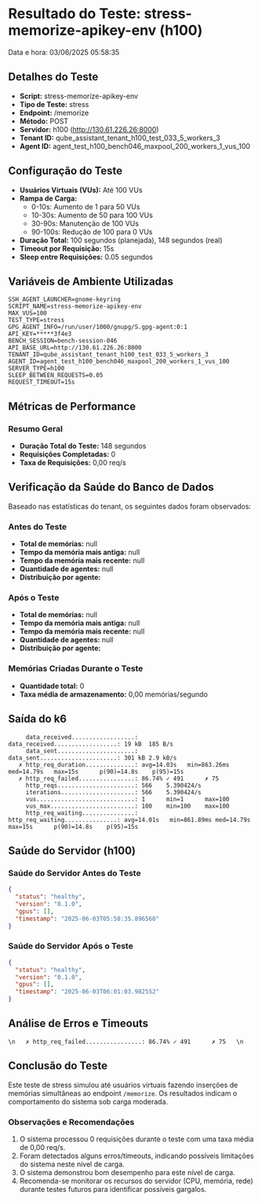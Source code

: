 # Resultado do Teste: stress-memorize-apikey-env (h100)

Data e hora: 03/06/2025 05:58:35

## Detalhes do Teste

* **Script:** stress-memorize-apikey-env
* **Tipo de Teste:** stress
* **Endpoint:** /memorize
* **Método:** POST
* **Servidor:** h100 (http://130.61.226.26:8000)
* **Tenant ID:** qube_assistant_tenant_h100_test_033_5_workers_3
* **Agent ID:** agent_test_h100_bench046_maxpool_200_workers_1_vus_100

## Configuração do Teste

* **Usuários Virtuais (VUs):** Até 100 VUs
* **Rampa de Carga:**
  * 0-10s: Aumento de 1 para 50 VUs
  * 10-30s: Aumento de 50 para 100 VUs
  * 30-90s: Manutenção de 100 VUs
  * 90-100s: Redução de 100 para 0 VUs
* **Duração Total:** 100 segundos (planejada), 148 segundos (real)
* **Timeout por Requisição:** 15s
* **Sleep entre Requisições:** 0.05 segundos

## Variáveis de Ambiente Utilizadas

```
SSH_AGENT_LAUNCHER=gnome-keyring
SCRIPT_NAME=stress-memorize-apikey-env
MAX_VUS=100
TEST_TYPE=stress
GPG_AGENT_INFO=/run/user/1000/gnupg/S.gpg-agent:0:1
API_KEY=*****3f4e3
BENCH_SESSION=bench-session-046
API_BASE_URL=http://130.61.226.26:8000
TENANT_ID=qube_assistant_tenant_h100_test_033_5_workers_3
AGENT_ID=agent_test_h100_bench046_maxpool_200_workers_1_vus_100
SERVER_TYPE=h100
SLEEP_BETWEEN_REQUESTS=0.05
REQUEST_TIMEOUT=15s
```

## Métricas de Performance

### Resumo Geral
* **Duração Total do Teste:** 148 segundos
* **Requisições Completadas:** 0
* **Taxa de Requisições:** 0,00 req/s

## Verificação da Saúde do Banco de Dados

Baseado nas estatísticas do tenant, os seguintes dados foram observados:

### Antes do Teste
* **Total de memórias:** null
* **Tempo da memória mais antiga:** null
* **Tempo da memória mais recente:** null
* **Quantidade de agentes:** null
* **Distribuição por agente:**


### Após o Teste
* **Total de memórias:** null
* **Tempo da memória mais antiga:** null
* **Tempo da memória mais recente:** null
* **Quantidade de agentes:** null
* **Distribuição por agente:**


### Memórias Criadas Durante o Teste
* **Quantidade total:** 0
* **Taxa média de armazenamento:** 0,00 memórias/segundo

## Saída do k6

```
     data_received..................:      data_received..................: 19 kB  185 B/s
     data_sent......................:      data_sent......................: 301 kB 2.9 kB/s
   ✗ http_req_duration..............: avg=14.03s   min=863.26ms med=14.79s   max=15s      p(90)=14.8s    p(95)=15s     
   ✗ http_req_failed................: 86.74% ✓ 491      ✗ 75   
     http_reqs......................: 566    5.390424/s
     iterations.....................: 566    5.390424/s
     vus............................: 1      min=1      max=100
     vus_max........................: 100    min=100    max=100
     http_req_waiting...............:      http_req_waiting...............: avg=14.01s   min=861.89ms med=14.79s   max=15s      p(90)=14.8s    p(95)=15s     
```

## Saúde do Servidor (h100)

### Saúde do Servidor Antes do Teste
```json
{
  "status": "healthy",
  "version": "0.1.0",
  "gpus": [],
  "timestamp": "2025-06-03T05:58:35.896560"
}
```

### Saúde do Servidor Após o Teste
```json
{
  "status": "healthy",
  "version": "0.1.0",
  "gpus": [],
  "timestamp": "2025-06-03T06:01:03.982552"
}
```

## Análise de Erros e Timeouts

```\n   ✗ http_req_failed................: 86.74% ✓ 491      ✗ 75   \n```

## Conclusão do Teste

Este teste de stress simulou até  usuários virtuais fazendo inserções de memórias simultâneas ao endpoint `/memorize`. Os resultados indicam o comportamento do sistema sob carga moderada.

### Observações e Recomendações

1. O sistema processou 0 requisições durante o teste com uma taxa média de 0,00 req/s.
2. Foram detectados alguns erros/timeouts, indicando possíveis limitações do sistema neste nível de carga.
3. O sistema demonstrou bom desempenho para este nível de carga.
4. Recomenda-se monitorar os recursos do servidor (CPU, memória, rede) durante testes futuros para identificar possíveis gargalos.
